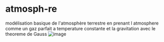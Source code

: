 # atmosph-re
modélisation basique de l'atmosphère terrestre en prenant l atmosphere comme un gaz parfait a temperature constante et la gravitation avec le theoreme de Gauss
![image](https://user-images.githubusercontent.com/94200263/170888203-26c57100-ffe8-47ac-b7fe-73a649032e4a.png)

